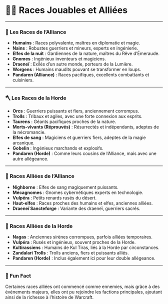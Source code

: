 # 🧝‍♂️ Races Jouables et Alliées

---

### 🏹 Les Races de l’Alliance

- **Humains** : Races polyvalente, maîtres en diplomatie et magie.
- **Nains** : Robustes guerriers et mineurs, experts en ingénierie.
- **Elfes de la nuit** : Gardiennes de la nature, maîtres du Rêve d’Émeraude.
- **Gnomes** : Ingénieux inventeurs et magiciens.
- **Draeneï** : Exilés d’un autre monde, porteurs de la Lumière.
- **Worgens** : Humains maudits pouvant se transformer en loups.
- **Pandaren (Alliance)** : Races pacifiques, excellents combattants et cuisiniers.

---

### 🪓 Les Races de la Horde

- **Orcs** : Guerriers puissants et fiers, anciennement corrompus.
- **Trolls** : Tribaux et agiles, avec une forte connexion aux esprits.
- **Taurens** : Géants pacifiques proches de la nature.
- **Morts-vivants (Réprouvés)** : Résurrectés et indépendants, adeptes de la nécromancie.
- **Elfes de sang** : Magiciens et guerriers fiers, adeptes de la magie arcanique.
- **Gobelin** : Ingénieux marchands et explosifs.
- **Pandaren (Horde)** : Comme leurs cousins de l’Alliance, mais avec une autre allégeance.

---

### 🤝 Races Alliées de l’Alliance

- **Nighborne** : Elfes de sang magiquement puissants.
- **Mécagnomes** : Gnomes cybernétiques experts en technologie.
- **Vulpéra** : Petits renards rusés du désert.
- **Haut-elfes** : Races proches des humains et elfes, anciennes alliées.
- **Draeneï Sancteforge** : Variante des draeneï, guerriers sacrés.

---

### 🤝 Races Alliées de la Horde

- **Nagas** : Anciennes sirènes corrompues, parfois alliées temporaires.
- **Vulpéra** : Rusés et ingénieux, souvent proches de la Horde.
- **Kultirassiens** : Humains de Kul Tiras, liés à la Horde par circonstances.
- **Zandalari Trolls** : Trolls anciens, fiers et puissants alliés.
- **Pandaren (Horde)** : Inclus également ici pour leur double allégeance.

---

### 🎉 Fun Fact

Certaines races alliées ont commencé comme ennemies, mais grâce à des événements majeurs, elles ont pu rejoindre les factions principales, ajoutant ainsi de la richesse à l’histoire de Warcraft.
